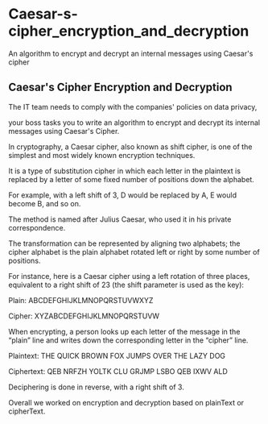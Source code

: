 # Caesar-s-cipher_encryption_and_decryption
An algorithm to encrypt and decrypt an internal messages using Caesar's cipher


## Caesar's Cipher Encryption and Decryption

The IT team needs to comply with the companies' policies on data privacy,  

your boss tasks you to write an algorithm to encrypt and decrypt its internal messages using Caesar's Cipher.


In cryptography, a Caesar cipher, also known as shift cipher, is one of the simplest and most widely known encryption techniques. 

It is a type of substitution cipher in which each letter in the plaintext is replaced by a letter of some fixed number of positions down the alphabet. 

For example, with a left shift of 3, D would be replaced by A, E would become B, and so on. 

The method is named after Julius Caesar, who used it in his private correspondence.

The transformation can be represented by aligning two alphabets; the cipher alphabet is the plain alphabet rotated left or right by some number of positions. 

For instance, here is a Caesar cipher using a left rotation of three places, equivalent to a right shift of 23 (the shift parameter is used as the key):

Plain:  ABCDEFGHIJKLMNOPQRSTUVWXYZ

Cipher: XYZABCDEFGHIJKLMNOPQRSTUVW

When encrypting, a person looks up each letter of the message in the “plain” line and writes down the corresponding letter in the “cipher” line.

Plaintext:  THE QUICK BROWN FOX JUMPS OVER THE LAZY DOG

Ciphertext: QEB NRFZH YOLTK CLU GRJMP LSBO QEB IXWV ALD

Deciphering is done in reverse, with a right shift of 3.


Overall we worked on encryption and decryption based on plainText or cipherText.
